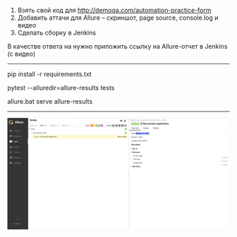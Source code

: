 1. Взять свой код для http://demoqa.com/automation-practice-form
2. Добавить аттачи для Allure – скриншот, page source, console.log и видео
3. Cделать сборку в Jenkins

В качестве ответа на нужно приложить ссылку на Allure-отчет в Jenkins (с видео)


---

pip install -r requirements.txt

pytest --alluredir=allure-results tests

allure.bat serve allure-results

---
![Image alt](https://github.com/andrechizh8/QA_GURU_HW_Jenkins/raw/main/resourses/allure-1.png)
